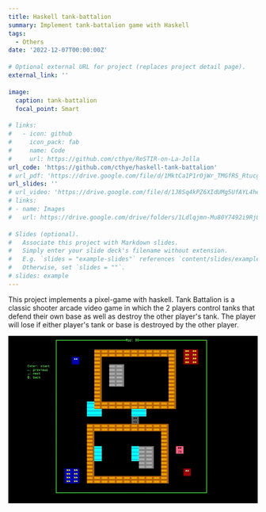 ```yaml
---
title: Haskell tank-battalion
summary: Implement tank-battalion game with Haskell
tags:
  - Others
date: '2022-12-07T00:00:00Z'

# Optional external URL for project (replaces project detail page).
external_link: ''

image:
  caption: tank-battalion
  focal_point: Smart

# links:
#   - icon: github
#     icon_pack: fab
#     name: Code
#     url: https://github.com/cthye/ReSTIR-on-La-Jolla
url_code: 'https://github.com/cthye/haskell-tank-battalion'
# url_pdf: 'https://drive.google.com/file/d/1MktCa1P1rOjWr_TMGfRS_Rtucgvmptyk/view?usp=sharing'
url_slides: ''
# url_video: 'https://drive.google.com/file/d/1J8Sq4kPZ6XIdUMg5UfAYL4hesYGfC1gF/view?usp=sharing'
# links:
# - name: Images
#   url: https://drive.google.com/drive/folders/1Ldlqjmn-Mu80Y7492i9RjOTkFNoU9VAF?usp=sharing

# Slides (optional).
#   Associate this project with Markdown slides.
#   Simply enter your slide deck's filename without extension.
#   E.g. `slides = "example-slides"` references `content/slides/example-slides.md`.
#   Otherwise, set `slides = ""`.
# slides: example
---
```


This project implements a pixel-game with haskell. Tank Battalion is a classic shooter arcade video game in which the 2 players control tanks that defend their own base as well as destroy the other player's tank. The player will lose if either player's tank or base is destroyed by the other player.

![demo](demo.gif)



